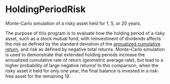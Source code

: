 HoldingPeriodRisk
=================

Monte-Carlo simulation of a risky asset held for 1, 5, or 20 years.

The purpose of this program is to evaluate how the holding period of a risky
asset, such as a stock mutual fund, with reinvestment of dividends affects
the risk as defined by the standard deviation of the [annualized cumulative return](http://en.wikipedia.org/wiki/Rate_of_return#Geometric_average_rate_of_return),
and risk as defined by negative total returns.
Monte-Carlo simulation is used to demonstrate that extended holding periods
increase the annualized cumulative rate of return (geometric average rate),
but lead to a higher probability of large negative returns!
In this comparison, when the risky asset it held for only one year, the final
balance is invested in a risk-free asset for the remaining 19.
